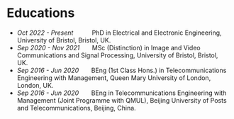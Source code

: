 <style>
a.noul {
  color: #024c9a;
  text-decoration: none;
}
a.noul:hover {
  color: #0366d6; 
}
</style>

# Educations
- *Oct 2022 - Present*&emsp;&emsp;&emsp;PhD in Electrical and Electronic Engineering, University of Bristol, Bristol, UK.
- *Sep 2020 - Nov 2021*&emsp;&emsp;MSc (Distinction) in Image and Video Communications and Signal Processing, University of Bristol, Bristol, UK.
- *Sep 2016 - Jun 2020*&emsp;&emsp;BEng (1st Class Hons.) in Telecommunications Engineering with Management, Queen Mary University of London, London, UK.
- *Sep 2016 - Jun 2020*&emsp;&emsp;BEng in Telecommunications Engineering with Management (Joint Programme with QMUL), Beijing University of Posts and Telecommunications, Beijing, China.

